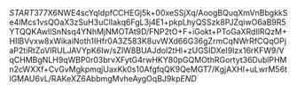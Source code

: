 $START$377X6NWE4scYqIdpfCCHEGj5k+00xeSSjXq/AoogBQuqXmVnBbgkkSe4lMcs1vsQOaX3zSuH3uClIakq6FgL3j4E1+pkpLhyQSSzk8PJZqiwO6aB9R5YTQQKAwIlSnNsq4YNhMjNMOTAt9D/FNP2tO+F+iGokt+PToGaXRdIlRQzM+HIlBVvxw8xWikaiNoth1IHfr0A3Z583K8uvWXd66G36gZrmCqNWrRfCQqOPjaP2tiRtZoVIRULJAVYpK6Iw/sZIW8BUAJdol2tHl+zUGSIDXeI9lzx16rKFW9/VqCHMBgNLH9qWBP0r03brvXFytG4rwHKY80pGQMOthRGortyt36DublPHMn2cWXXf+CvGvMgkpmqjUaxKk0s10AfgfqQK9QeMGT7/KgjAXHI+uLwrM56tlGMAU6vL/RAKeXZ6AbbmgMvheAygOqBJ9kp$END$